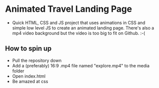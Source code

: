 # Animated Travel Landing Page
* Quick HTML, CSS and JS project that uses animations in CSS and simple low level JS to create an animated landing page. There's also a mp4 video background but the video is too big to fit on Github. :-(

## How to spin up
* Pull the repository down 
* Add a (preferably) 16:9 .mp4 file named "explore.mp4" to the media folder
* Open index.html
* Be amazed at css